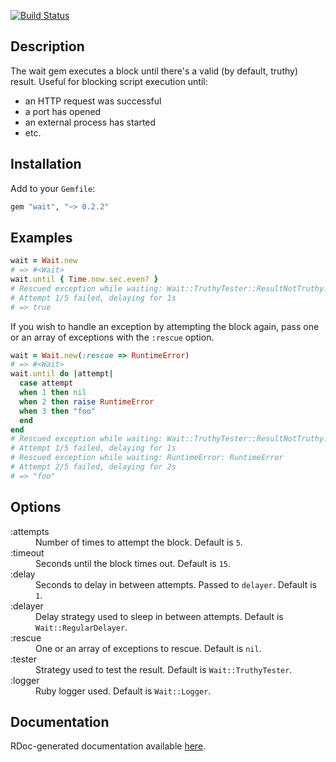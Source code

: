 [![Build Status](https://travis-ci.org/paperlesspost/wait.png?branch=master)](https://travis-ci.org/paperlesspost/wait)

## Description

The wait gem executes a block until there's a valid (by default, truthy) result. Useful for blocking script execution until:
* an HTTP request was successful
* a port has opened
* an external process has started
* etc.

## Installation

Add to your `Gemfile`:

```ruby
gem "wait", "~> 0.2.2"
```

## Examples

```ruby
wait = Wait.new
# => #<Wait>
wait.until { Time.now.sec.even? }
# Rescued exception while waiting: Wait::TruthyTester::ResultNotTruthy: false
# Attempt 1/5 failed, delaying for 1s
# => true
```

If you wish to handle an exception by attempting the block again, pass one or an array of exceptions with the `:rescue` option.

```ruby
wait = Wait.new(:rescue => RuntimeError)
# => #<Wait>
wait.until do |attempt|
  case attempt
  when 1 then nil
  when 2 then raise RuntimeError
  when 3 then "foo"
  end
end
# Rescued exception while waiting: Wait::TruthyTester::ResultNotTruthy: nil
# Attempt 1/5 failed, delaying for 1s
# Rescued exception while waiting: RuntimeError: RuntimeError
# Attempt 2/5 failed, delaying for 2s
# => "foo"
```

## Options

<dl>
  <dt>:attempts</dt>
  <dd>Number of times to attempt the block. Default is <code>5</code>.</dd>
  <dt>:timeout</dt>
  <dd>Seconds until the block times out. Default is <code>15</code>.</dd>
  <dt>:delay</dt>
  <dd>Seconds to delay in between attempts. Passed to <code>delayer</code>. Default is <code>1</code>.
  <dt>:delayer</dt>
  <dd>Delay strategy used to sleep in between attempts. Default is <code>Wait::RegularDelayer</code>.</dd>
  <dt>:rescue</dt>
  <dd>One or an array of exceptions to rescue. Default is <code>nil</code>.</dd>
  <dt>:tester</dt>
  <dd>Strategy used to test the result. Default is <code>Wait::TruthyTester</code>.</dd>
  <dt>:logger</dt>
  <dd>Ruby logger used. Default is <code>Wait::Logger</code>.</dd>
</dl>

## Documentation

RDoc-generated documentation available [here](http://paperlesspost.github.com/wait/).
